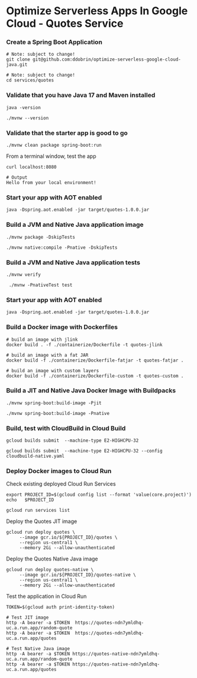 # Optimize Serverless Apps In Google Cloud - Quotes Service

### Create a Spring Boot Application

```
# Note: subject to change!
git clone git@github.com:ddobrin/optimize-serverless-google-cloud-java.git

# Note: subject to change!
cd services/quotes
```

### Validate that you have Java 17 and Maven installed
```shell
java -version

./mvnw --version
```

### Validate that the starter app is good to go
```
./mvnw clean package spring-boot:run
```

From a terminal window, test the app
```
curl localhost:8080

# Output
Hello from your local environment!
```

### Start your app with AOT enabled
```shell
java -Dspring.aot.enabled -jar target/quotes-1.0.0.jar
```

### Build a JVM and Native Java application image
```
./mvnw package -DskipTests 

./mvnw native:compile -Pnative -DskipTests
```

### Build a JVM and Native Java application tests
```
./mvnw verify

 ./mvnw -PnativeTest test
```

### Start your app with AOT enabled
```shell
java -Dspring.aot.enabled -jar target/quotes-1.0.0.jar
```
### Build a Docker image with Dockerfiles
```shell
# build an image with jlink
docker build . -f ./containerize/Dockerfile -t quotes-jlink

# build an image with a fat JAR
docker build -f ./containerize/Dockerfile-fatjar -t quotes-fatjar .

# build an image with custom layers
docker build -f ./containerize/Dockerfile-custom -t quotes-custom .
```
### Build a JIT and Native Java Docker Image with Buildpacks
```
./mvnw spring-boot:build-image -Pjit

./mvnw spring-boot:build-image -Pnative
```

### Build, test with CloudBuild in Cloud Build
```shell
gcloud builds submit  --machine-type E2-HIGHCPU-32

gcloud builds submit  --machine-type E2-HIGHCPU-32 --config cloudbuild-native.yaml
```

### Deploy Docker images to Cloud Run

Check existing deployed Cloud Run Services
```shell
export PROJECT_ID=$(gcloud config list --format 'value(core.project)')
echo   $PROJECT_ID

gcloud run services list
```

Deploy the Quotes JIT image
```shell
gcloud run deploy quotes \
     --image gcr.io/${PROJECT_ID}/quotes \
     --region us-central1 \
     --memory 2Gi --allow-unauthenticated
```

Deploy the Quotes Native Java image
```shell
gcloud run deploy quotes-native \
     --image gcr.io/${PROJECT_ID}/quotes-native \
     --region us-central1 \
     --memory 2Gi --allow-unauthenticated
```

Test the application in Cloud Run
```shell
TOKEN=$(gcloud auth print-identity-token)

# Test JIT image
http -A bearer -a $TOKEN  https://quotes-ndn7ymldhq-uc.a.run.app/random-quote
http -A bearer -a $TOKEN  https://quotes-ndn7ymldhq-uc.a.run.app/quotes

# Test Native Java image
http -A bearer -a $TOKEN https://quotes-native-ndn7ymldhq-uc.a.run.app/random-quote
http -A bearer -a $TOKEN https://quotes-native-ndn7ymldhq-uc.a.run.app/quotes
```